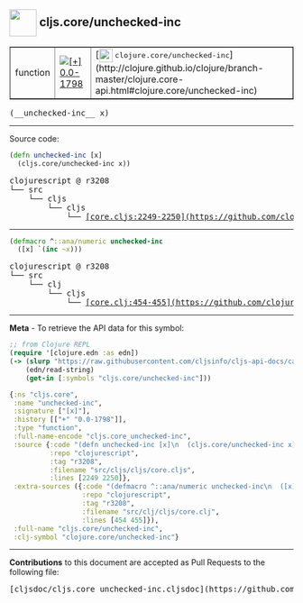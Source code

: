 ## <img width="48px" valign="middle" src="http://i.imgur.com/Hi20huC.png"> cljs.core/unchecked-inc

 <table border="1">
<tr>

<td>function</td>
<td><a href="https://github.com/cljsinfo/cljs-api-docs/tree/0.0-1798"><img valign="middle" alt="[+] 0.0-1798" src="https://img.shields.io/badge/+-0.0--1798-lightgrey.svg"></a> </td>
<td>
[<img height="24px" valign="middle" src="http://i.imgur.com/1GjPKvB.png"> <samp>clojure.core/unchecked-inc</samp>](http://clojure.github.io/clojure/branch-master/clojure.core-api.html#clojure.core/unchecked-inc)
</td>
</tr>
</table>

 <samp>
(__unchecked-inc__ x)<br>
</samp>

---





Source code:

```clj
(defn unchecked-inc [x]
  (cljs.core/unchecked-inc x))
```

 <pre>
clojurescript @ r3208
└── src
    └── cljs
        └── cljs
            └── <ins>[core.cljs:2249-2250](https://github.com/clojure/clojurescript/blob/r3208/src/cljs/cljs/core.cljs#L2249-L2250)</ins>
</pre>


---

```clj
(defmacro ^::ana/numeric unchecked-inc
  ([x] `(inc ~x)))
```

 <pre>
clojurescript @ r3208
└── src
    └── clj
        └── cljs
            └── <ins>[core.clj:454-455](https://github.com/clojure/clojurescript/blob/r3208/src/clj/cljs/core.clj#L454-L455)</ins>
</pre>

---

__Meta__ - To retrieve the API data for this symbol:

```clj
;; from Clojure REPL
(require '[clojure.edn :as edn])
(-> (slurp "https://raw.githubusercontent.com/cljsinfo/cljs-api-docs/catalog/cljs-api.edn")
    (edn/read-string)
    (get-in [:symbols "cljs.core/unchecked-inc"]))
```

```clj
{:ns "cljs.core",
 :name "unchecked-inc",
 :signature ["[x]"],
 :history [["+" "0.0-1798"]],
 :type "function",
 :full-name-encode "cljs.core_unchecked-inc",
 :source {:code "(defn unchecked-inc [x]\n  (cljs.core/unchecked-inc x))",
          :repo "clojurescript",
          :tag "r3208",
          :filename "src/cljs/cljs/core.cljs",
          :lines [2249 2250]},
 :extra-sources ({:code "(defmacro ^::ana/numeric unchecked-inc\n  ([x] `(inc ~x)))",
                  :repo "clojurescript",
                  :tag "r3208",
                  :filename "src/clj/cljs/core.clj",
                  :lines [454 455]}),
 :full-name "cljs.core/unchecked-inc",
 :clj-symbol "clojure.core/unchecked-inc"}

```

---

__Contributions__ to this document are accepted as Pull Requests to the following file:

 <pre>
[cljsdoc/cljs.core_unchecked-inc.cljsdoc](https://github.com/cljsinfo/cljs-api-docs/blob/master/cljsdoc/cljs.core_unchecked-inc.cljsdoc)
</pre>

